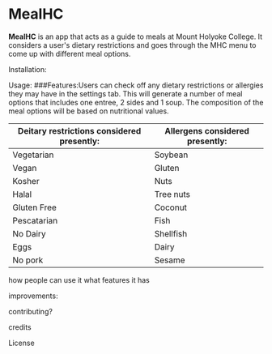 # MealHC




**MealHC** is an app that acts as a guide to meals at Mount Holyoke College. It considers a user's dietary restrictions and goes through the MHC menu to come up with different meal options.  

Installation:

Usage: 
###Features:Users can check off any dietary restrictions or allergies they may have in the settings tab. This will generate a number of meal options that includes one entree, 2 sides and 1 soup. The composition of the meal options will be based on nutritional values.

|Deitary restrictions considered presently: | Allergens considered presently:|
|-------------------------------------------|--------------------------------|
| Vegetarian |  Soybean|
| Vegan |  Gluten |
| Kosher |  Nuts |
| Halal |  Tree nuts |
| Gluten Free |  Coconut |
| Pescatarian |  Fish |
| No Dairy |  Shellfish |
| Eggs |  Dairy |
| No pork |  Sesame |





how people can use it
        what features it has

improvements:

contributing?

credits

License



